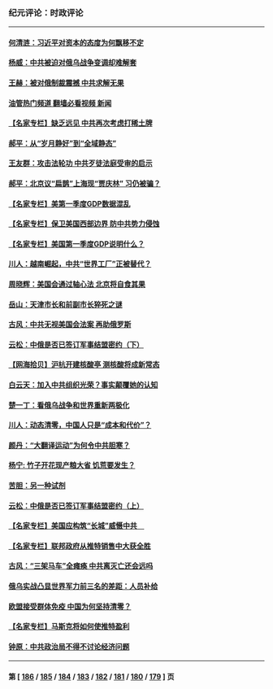 ### 纪元评论：时政评论
---
#### [何清涟：习近平对资本的态度为何飘移不定](../../pages/nsc1025/n13727235.md?05050330) 
#### [杨威：中共被迫对俄乌战争变调却难解套](../../pages/nsc1025/n13726588.md?05050330) 
#### [王赫：被对俄制裁震撼 中共求解无果](../../pages/nsc1025/n13726488.md?05050330) 
#### [油管热门频道 翻墙必看视频 新闻](ok?05050330)
#### [【名家专栏】缺乏远见 中共再次考虑打稀土牌](../../pages/nsc1025/n13726221.md?05050330) 
#### [郝平：从“岁月静好”到“全域静态”](../../pages/nsc1025/n13725805.md?05050330) 
#### [王友群：攻击法轮功 中共歹徒法庭受审的启示](../../pages/nsc1025/n13725074.md?05050330) 
#### [郝平：北京议“扁鹊”上海现“贾庆林” 习仍被骗？](../../pages/nsc1025/n13725725.md?05050330) 
#### [【名家专栏】美第一季度GDP数据混乱](../../pages/nsc1025/n13725866.md?05050330) 
#### [【名家专栏】保卫美国西部边界 防中共势力侵蚀](../../pages/nsc1025/n13725525.md?05050330) 
#### [【名家专栏】美国第一季度GDP说明什么？](../../pages/nsc1025/n13725561.md?05050330) 
#### [川人：越南崛起，中共“世界工厂”正被替代？](../../pages/nsc1025/n13725717.md?05050330) 
#### [周晓辉：美国会通过轴心法 北京将自食其果](../../pages/nsc1025/n13725706.md?05050330) 
#### [岳山：天津市长和前副市长猝死之谜](../../pages/nsc1025/n13725501.md?05050330) 
#### [古风：中共无视美国会法案 再助俄罗斯](../../pages/nsc1025/n13725457.md?05050330) 
#### [云松：中俄是否已签订军事结盟密约（下）](../../pages/nsc1025/n13725423.md?05050330) 
#### [【网海拾贝】沪杭开建核酸亭 测核酸将成新常态](../../pages/nsc1025/n13725391.md?05050330) 
#### [白云天：加入中共组织光荣？事实颠覆她的认知](../../pages/nsc1025/n13725345.md?05050330) 
#### [楚一丁：看俄乌战争和世界重新两极化](../../pages/nsc1025/n13725129.md?05050330) 
#### [川人：动态清零，中国人只是“成本和代价”？](../../pages/nsc1025/n13724943.md?05050330) 
#### [颜丹：“大翻译运动”为何令中共胆寒？](../../pages/nsc1025/n13724952.md?05050330) 
#### [杨宁:  竹子开花现产粮大省 饥荒要发生？](../../pages/nsc1025/n13724957.md?05050330) 
#### [苦胆：另一种试剂](../../pages/nsc1025/n13724925.md?05050330) 
#### [云松：中俄是否已签订军事结盟密约（上）](../../pages/nsc1025/n13724826.md?05050330) 
#### [【名家专栏】美国应构筑“长城”威慑中共　](../../pages/nsc1025/n13724772.md?05050330) 
#### [【名家专栏】联邦政府从推特销售中大获全胜](../../pages/nsc1025/n13724771.md?05050330) 
#### [古风：“三架马车”全瘫痪 中共离灭亡还会远吗](../../pages/nsc1025/n13724662.md?05050330) 
#### [俄乌实战凸显世界军力前三名的差距：人员补给](../../pages/nsc1025/n13724514.md?05050330) 
#### [欧盟接受群体免疫 中国为何坚持清零？](../../pages/nsc1025/n13724337.md?05050330) 
#### [【名家专栏】马斯克将如何使推特盈利](../../pages/nsc1025/n13724094.md?05050330) 
#### [钟原：中共政治局不得不讨论经济问题](../../pages/nsc1025/n13723818.md?05050330) 

---
#### 第 [ [186](./186.md?05050330) / [185](./185.md?05050330) / [184](./184.md?05050330) / [183](./183.md?05050330) / [182](./182.md?05050330) / [181](./181.md?05050330) / [180](./180.md?05050330) / [179](./179.md?05050330) ] 页
